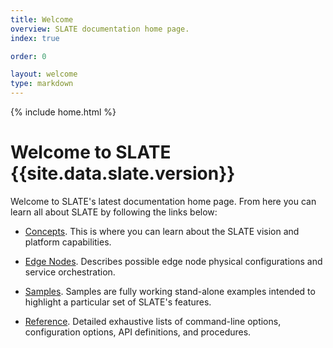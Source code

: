 ```yaml
---
title: Welcome
overview: SLATE documentation home page.
index: true

order: 0

layout: welcome
type: markdown
---
```

{% include home.html %}

# Welcome to SLATE {{site.data.slate.version}}

Welcome to SLATE's latest documentation home page. From here you can learn all about SLATE by following
the links below:

- [Concepts]({{home}}/docs/concepts/). This
is where you can learn about the SLATE vision and platform capabilities. 

- [Edge Nodes]({{home}}/docs/edge-nodes/). Describes possible edge node physical configurations and service orchestration. 

- [Samples]({{home}}/docs/samples/). Samples are fully working stand-alone examples
intended to highlight a particular set of SLATE's features.

- [Reference]({{home}}/docs/reference/). Detailed exhaustive lists of
command-line options, configuration options, API definitions, and procedures.
